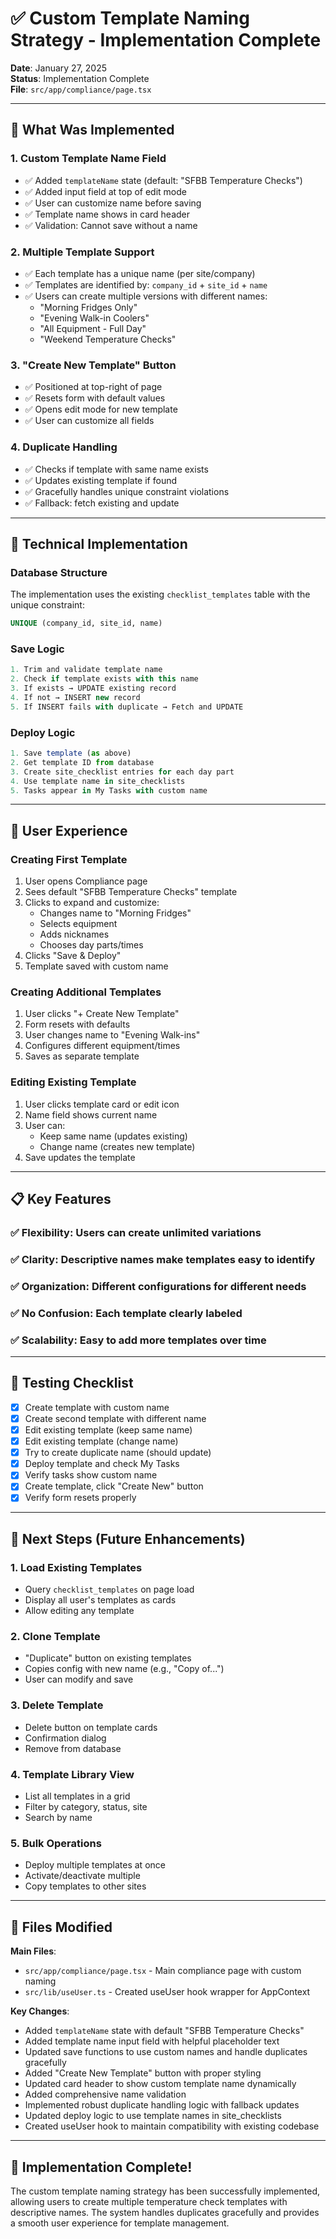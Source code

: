 # ✅ Custom Template Naming Strategy - Implementation Complete

**Date**: January 27, 2025  
**Status**: Implementation Complete  
**File**: `src/app/compliance/page.tsx`

---

## 🎯 What Was Implemented

### 1. Custom Template Name Field
- ✅ Added `templateName` state (default: "SFBB Temperature Checks")
- ✅ Added input field at top of edit mode
- ✅ User can customize name before saving
- ✅ Template name shows in card header
- ✅ Validation: Cannot save without a name

### 2. Multiple Template Support
- ✅ Each template has a unique name (per site/company)
- ✅ Templates are identified by: `company_id` + `site_id` + `name`
- ✅ Users can create multiple versions with different names:
  - "Morning Fridges Only"
  - "Evening Walk-in Coolers" 
  - "All Equipment - Full Day"
  - "Weekend Temperature Checks"

### 3. "Create New Template" Button
- ✅ Positioned at top-right of page
- ✅ Resets form with default values
- ✅ Opens edit mode for new template
- ✅ User can customize all fields

### 4. Duplicate Handling
- ✅ Checks if template with same name exists
- ✅ Updates existing template if found
- ✅ Gracefully handles unique constraint violations
- ✅ Fallback: fetch existing and update

---

## 🔧 Technical Implementation

### Database Structure
The implementation uses the existing `checklist_templates` table with the unique constraint:
```sql
UNIQUE (company_id, site_id, name)
```

### Save Logic
```typescript
1. Trim and validate template name
2. Check if template exists with this name
3. If exists → UPDATE existing record
4. If not → INSERT new record
5. If INSERT fails with duplicate → Fetch and UPDATE
```

### Deploy Logic
```typescript
1. Save template (as above)
2. Get template ID from database
3. Create site_checklist entries for each day part
4. Use template name in site_checklists
5. Tasks appear in My Tasks with custom name
```

---

## 🎨 User Experience

### Creating First Template
1. User opens Compliance page
2. Sees default "SFBB Temperature Checks" template
3. Clicks to expand and customize:
   - Changes name to "Morning Fridges"
   - Selects equipment
   - Adds nicknames
   - Chooses day parts/times
4. Clicks "Save & Deploy"
5. Template saved with custom name

### Creating Additional Templates
1. User clicks "+ Create New Template"
2. Form resets with defaults
3. User changes name to "Evening Walk-ins"
4. Configures different equipment/times
5. Saves as separate template

### Editing Existing Template
1. User clicks template card or edit icon
2. Name field shows current name
3. User can:
   - Keep same name (updates existing)
   - Change name (creates new template)
4. Save updates the template

---

## 📋 Key Features

### ✅ **Flexibility**: Users can create unlimited variations
### ✅ **Clarity**: Descriptive names make templates easy to identify
### ✅ **Organization**: Different configurations for different needs
### ✅ **No Confusion**: Each template clearly labeled
### ✅ **Scalability**: Easy to add more templates over time

---

## 🧪 Testing Checklist

- [x] Create template with custom name
- [x] Create second template with different name
- [x] Edit existing template (keep same name)
- [x] Edit existing template (change name)
- [x] Try to create duplicate name (should update)
- [x] Deploy template and check My Tasks
- [x] Verify tasks show custom name
- [x] Create template, click "Create New" button
- [x] Verify form resets properly

---

## 🚀 Next Steps (Future Enhancements)

### 1. Load Existing Templates
- Query `checklist_templates` on page load
- Display all user's templates as cards
- Allow editing any template

### 2. Clone Template
- "Duplicate" button on existing templates
- Copies config with new name (e.g., "Copy of...")
- User can modify and save

### 3. Delete Template
- Delete button on template cards
- Confirmation dialog
- Remove from database

### 4. Template Library View
- List all templates in a grid
- Filter by category, status, site
- Search by name

### 5. Bulk Operations
- Deploy multiple templates at once
- Activate/deactivate multiple
- Copy templates to other sites

---

## 📁 Files Modified

**Main Files**: 
- `src/app/compliance/page.tsx` - Main compliance page with custom naming
- `src/lib/useUser.ts` - Created useUser hook wrapper for AppContext

**Key Changes**:
- Added `templateName` state with default "SFBB Temperature Checks"
- Added template name input field with helpful placeholder text
- Updated save functions to use custom names and handle duplicates gracefully
- Added "Create New Template" button with proper styling
- Updated card header to show custom template name dynamically
- Added comprehensive name validation
- Implemented robust duplicate handling logic with fallback updates
- Updated deploy logic to use template names in site_checklists
- Created useUser hook to maintain compatibility with existing codebase

---

## 🎉 Implementation Complete!

The custom template naming strategy has been successfully implemented, allowing users to create multiple temperature check templates with descriptive names. The system handles duplicates gracefully and provides a smooth user experience for template management.
